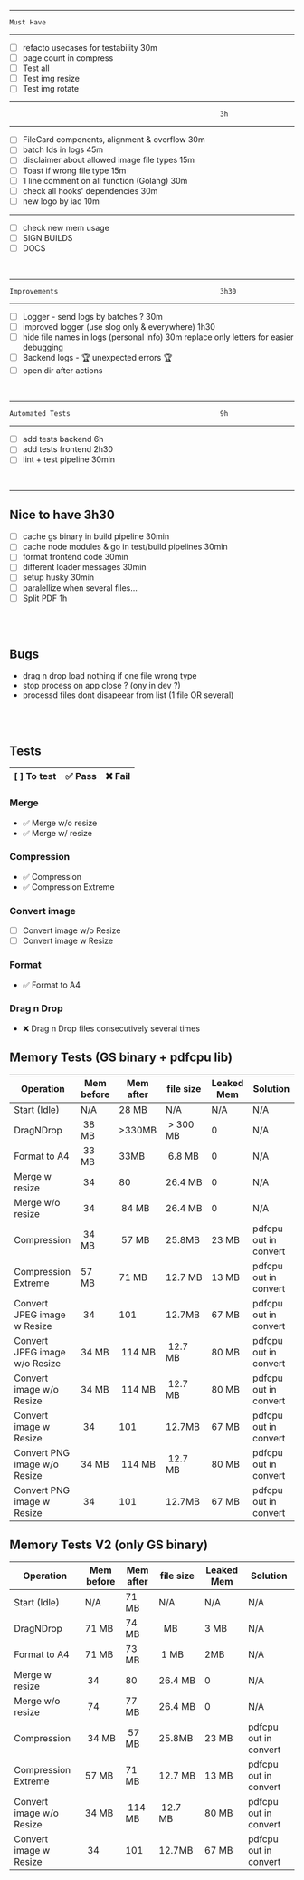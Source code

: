 - -------------------------------------------------------------
    Must Have                                           
- -------------------------------------------------------------
- [ ] refacto usecases for testability                  30m
- [ ] page count in compress
- [ ] Test all
- [ ] Test img resize
- [ ] Test img rotate
- -------------------------------------------------------------
                                                        3h
- -------------------------------------------------------------
- [ ] FileCard components, alignment & overflow         30m
- [ ] batch Ids in logs                                 45m
- [ ] disclaimer about allowed image file types         15m
- [ ] Toast if wrong file type                          15m
- [ ] 1 line comment on all function (Golang)           30m
- [ ] check all hooks' dependencies                     30m
- [ ] new logo by iad                                   10m
---------------------------------------------------------------
- [ ] check new mem usage       
- [ ] SIGN BUILDS
- [ ] DOCS
<br/>

---------------------------------------------------------------
    Improvements                                        3h30
---------------------------------------------------------------
- [ ]  Logger - send logs by batches ?                  30m 
- [ ] improved logger (use slog only & everywhere)      1h30 
- [ ] hide file names in logs (personal info)           30m
        replace only letters for easier debugging 
- [ ] Backend logs - 🏆 unexpected errors 🏆
- [ ] open dir after actions 
<br/>

---------------------------------------------------------------
    Automated Tests                                     9h
---------------------------------------------------------------
- [ ] add tests backend                                 6h
- [ ] add tests frontend                                2h30 
- [ ] lint + test pipeline                              30min 
<br/>

---------------------------------------------------------------
   Nice to have                                         3h30
---------------------------------------------------------------
- [ ] cache gs binary in build pipeline                 30min 
- [ ] cache node modules & go in test/build pipelines   30min 
- [ ] format frontend code                              30min 
- [ ] different loader messages                         30min 
- [ ] setup husky                                       30min 
- [ ] paralellize when several files... 
- [ ] Split PDF                                         1h 
<br/>
<br/>

## Bugs
- drag n drop load nothing if one file wrong type
- stop process on app close ? (ony in dev ?)
- processd files dont disapeear from list (1 file OR several)

<br/>
<br/>


## Tests

| [ ] To test | ✅ Pass  | ❌ Fail |
| ------------ | -------- | ------- |

### Merge
- ✅ Merge w/o resize
- ✅ Merge w/ resize
### Compression
- ✅ Compression
- ✅ Compression Extreme
### Convert image
- [ ] Convert image w/o Resize
- [ ] Convert image w Resize
### Format
- ✅ Format to A4
### Drag n Drop
- ❌ Drag n Drop files consecutively several times

## Memory Tests (GS binary + pdfcpu lib)
| Operation | Mem before | Mem after | file size | Leaked Mem | Solution |
| ------------ | ----- | ----- | ----- | ----- | ----- |
| Start (Idle) | N/A | 28 MB | N/A | N/A | N/A |
| DragNDrop | 38 MB | >330MB | > 300 MB | 0 | N/A |
| Format to A4 | 33 MB | 33MB | 6.8 MB | 0 | N/A |
| Merge w resize | 34 | 80 | 26.4 MB | 0 | N/A |
| Merge w/o resize | 34 | 84 MB| 26.4 MB | 0 | N/A |
| Compression | 34 MB| 57 MB | 25.8MB | 23 MB | pdfcpu out in convert |
| Compression Extreme | 57 MB | 71 MB | 12.7 MB | 13 MB | pdfcpu out in convert |
| Convert JPEG image w Resize | 34 | 101 | 12.7MB | 67 MB | pdfcpu out in convert |
| Convert JPEG image w/o Resize | 34 MB | 114 MB | 12.7 MB| 80 MB | pdfcpu out in convert |
| Convert  image w/o Resize | 34 MB | 114 MB | 12.7 MB| 80 MB | pdfcpu out in convert |
| Convert  image w Resize | 34 | 101 | 12.7MB | 67 MB | pdfcpu out in convert |
| Convert PNG image w/o Resize | 34 MB | 114 MB | 12.7 MB| 80 MB | pdfcpu out in convert |
| Convert PNG image w Resize | 34 | 101 | 12.7MB | 67 MB | pdfcpu out in convert |

## Memory Tests V2 (only GS binary)
| Operation | Mem before | Mem after | file size | Leaked Mem | Solution |
| ------------ | ----- | ----- | ----- | ----- | ----- |
| Start (Idle) | N/A | 71 MB | N/A | N/A | N/A |
| DragNDrop | 71 MB | 74 MB |  MB | 3 MB | N/A |
| Format to A4 |71 MB | 73 MB | 1 MB | 2MB | N/A |
| Merge w resize | 34 | 80 | 26.4 MB | 0 | N/A |
| Merge w/o resize | 74 | 77 MB| 26.4 MB | 0 | N/A |
| Compression | 34 MB| 57 MB | 25.8MB | 23 MB | pdfcpu out in convert |
| Compression Extreme | 57 MB | 71 MB | 12.7 MB | 13 MB | pdfcpu out in convert |
| Convert image w/o Resize | 34 MB | 114 MB | 12.7 MB| 80 MB | pdfcpu out in convert |
| Convert image w Resize | 34 | 101 | 12.7MB | 67 MB | pdfcpu out in convert |

